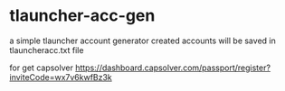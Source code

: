 # tlauncher-acc-gen
a simple tlauncher account generator
created accounts will be saved in tlauncheracc.txt file

for get capsolver https://dashboard.capsolver.com/passport/register?inviteCode=wx7v6kwfBz3k
